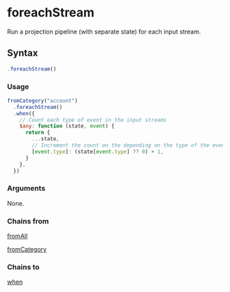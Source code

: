 # foreachStream

Run a projection pipeline (with separate state) for each input stream.

## Syntax

```js
.foreachStream()
```

### Usage

```js
fromCategory("account")
  .foreachStream()
  .when({
    // Count each type of event in the input streams
    $any: function (state, event) {
      return {
        ...state,
        // Increment the count on the depending on the type of the event
        [event.type]: (state[event.type] ?? 0) + 1,
      }
    },
  })
```

### Arguments

None.

### Chains from

[fromAll](../selectors/fromAll.md)

[fromCategory](../selectors/fromCategory.md)

### Chains to

[when](../filters/when.md)
